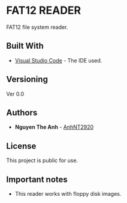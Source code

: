 # FAT12 READER

FAT12 file system reader.

## Built With

* [Visual Studio Code](https://code.visualstudio.com/download) - The IDE used.

## Versioning

Ver 0.0

## Authors

* **Nguyen The Anh** - [AnhNT2920](https://github.com/AnhNT2920)

## License

This project is public for use.

## Important notes

* This reader works with floppy disk images.
